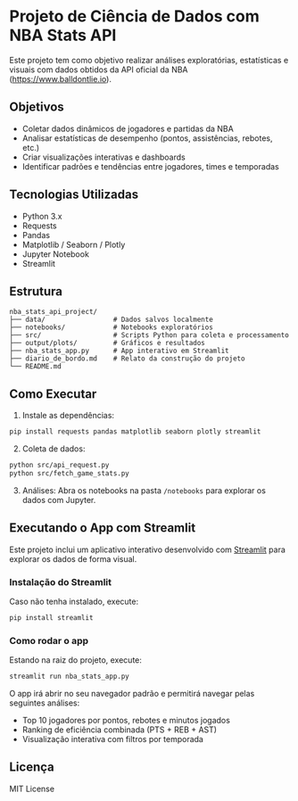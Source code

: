
# Projeto de Ciência de Dados com NBA Stats API

Este projeto tem como objetivo realizar análises exploratórias, estatísticas e visuais com dados obtidos da API oficial da NBA (https://www.balldontlie.io).

## Objetivos

- Coletar dados dinâmicos de jogadores e partidas da NBA
- Analisar estatísticas de desempenho (pontos, assistências, rebotes, etc.)
- Criar visualizações interativas e dashboards
- Identificar padrões e tendências entre jogadores, times e temporadas

## Tecnologias Utilizadas

- Python 3.x
- Requests
- Pandas
- Matplotlib / Seaborn / Plotly
- Jupyter Notebook
- Streamlit

## Estrutura

```
nba_stats_api_project/
├── data/                 # Dados salvos localmente
├── notebooks/            # Notebooks exploratórios
├── src/                  # Scripts Python para coleta e processamento
├── output/plots/         # Gráficos e resultados
├── nba_stats_app.py      # App interativo em Streamlit
├── diario_de_bordo.md    # Relato da construção do projeto
└── README.md
```

## Como Executar

1. Instale as dependências:
```bash
pip install requests pandas matplotlib seaborn plotly streamlit
```

2. Coleta de dados:
```bash
python src/api_request.py
python src/fetch_game_stats.py
```

3. Análises:
Abra os notebooks na pasta `/notebooks` para explorar os dados com Jupyter.

## Executando o App com Streamlit

Este projeto inclui um aplicativo interativo desenvolvido com [Streamlit](https://streamlit.io/) para explorar os dados de forma visual.

### Instalação do Streamlit

Caso não tenha instalado, execute:
```bash
pip install streamlit
```

### Como rodar o app

Estando na raiz do projeto, execute:

```bash
streamlit run nba_stats_app.py
```

O app irá abrir no seu navegador padrão e permitirá navegar pelas seguintes análises:

- Top 10 jogadores por pontos, rebotes e minutos jogados
- Ranking de eficiência combinada (PTS + REB + AST)
- Visualização interativa com filtros por temporada

## Licença

MIT License
